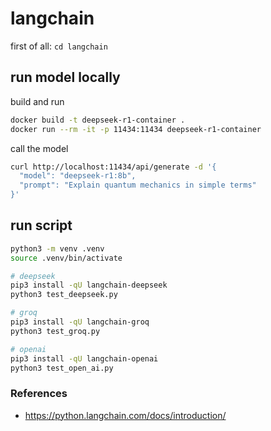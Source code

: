 # langchain

first of all: `cd langchain`

## run model locally

build and run
```sh
docker build -t deepseek-r1-container .
docker run --rm -it -p 11434:11434 deepseek-r1-container
```

call the model
```sh
curl http://localhost:11434/api/generate -d '{
  "model": "deepseek-r1:8b",
  "prompt": "Explain quantum mechanics in simple terms"
}'
```


## run script
```sh
python3 -m venv .venv
source .venv/bin/activate

# deepseek
pip3 install -qU langchain-deepseek
python3 test_deepseek.py

# groq
pip3 install -qU langchain-groq
python3 test_groq.py

# openai
pip3 install -qU langchain-openai
python3 test_open_ai.py
```


### References
- https://python.langchain.com/docs/introduction/
